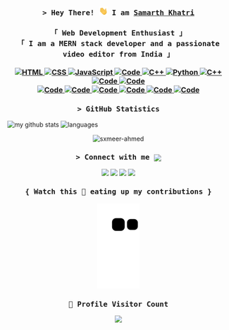 <!-- Intro  -->
<h3 align="center">
        <samp>&gt; Hey There! </a><img src="https://github.com/Samarth-Khatri/Samarth-Khatri/blob/main/Hi.gif" width="20px"> I am
        <b><a target="_blank" href="https://samarthkhatri.me/">Samarth Khatri</a></b>
        </samp>
</h3>

<h3 align="center">
        <!-- Aout  -->
        <samp><b>
                「 Web Development Enthusiast 」
                <br>
                「 I am a MERN stack developer and a passionate video editor from India 」</b>
                <br>
                <br>
        </samp>
        <!-- Programming Languages -->
        <!-- HTML -->
        <a href="https://en.wikipedia.org/wiki/HTML" target="_blank"><img alt="HTML"
                        src="https://img.shields.io/badge/-HTML-E34F26?style=flat-square&logo=HTML5&logoColor=white">
        </a>
        <!-- CSS  -->
        <a href="https://en.wikipedia.org/wiki/CSS" target="_blank"><img alt="CSS"
                        src="https://img.shields.io/badge/-CSS-1572B6?style=flat-square&logo=CSS3&logoColor=white">
        </a>
        <!-- JavaScript -->
        <a href="https://www.javascript.com/" target="_blank"><img alt="JavaScript"
                        src="https://img.shields.io/badge/-JavaScript-F7DF1E?style=flat-square&logo=JavaScript&logoColor=white">
        </a>
        <!-- Java -->
        <a href="https://www.java.com/en/" target="_blank"><img alt="Code"
                        src="https://img.shields.io/badge/Java-ED8B00?style=flat-square&logo=java&logoColor=white">
        </a>
        <!-- C++ -->
        <a href="https://www.geeksforgeeks.org/c-plus-plus/" target="_blank"><img alt="C++"
                        src="https://img.shields.io/badge/-C++-9b3675?style=flat-square&logo=C%2B%2B&logoColor=white">
        </a>
        <!-- Python -->
        <a href="https://www.python.org/" target="_blank"><img alt="Python"
                        src="https://img.shields.io/badge/-Python-3776AB?style=flat-square&logo=Python&logoColor=white">
        </a>
        <!-- Node.js -->
        <a href="https://nodejs.org/en/" target="_blank"><img alt="C++"
                        src="https://img.shields.io/badge/node.js-%2343853D.svg?style=flat-square&logo=node.js&logoColor=white">
        </a>
        <!-- Express.js -->
        <a href="https://expressjs.com/" target="_blank"><img alt="Code"
                        src="https://img.shields.io/badge/Express.js-404D59?style=flat-square">
        </a>
         <!-- Bootstrap -->
        <a href="https://getbootstrap.com/" target="_blank"><img alt="Code"
                        src="https://img.shields.io/badge/Bootstrap-563D7C?style=flat-square&logo=bootstrap&logoColor=white">
        </a>
        <br>
        <!-- JQuery -->
        <a href="https://jquery.com/" target="_blank"><img alt="Code"
                        src="https://img.shields.io/badge/jQuery-0769AD?style=flat-square&logo=jquery&logoColor=white">
        </a>
        <!-- Gcloud -->
        <a href="https://cloud.google.com/" target="_blank"><img alt="Code"
                        src="https://img.shields.io/badge/Google_Cloud-4285F4?style=flate-square&logo=google-cloud&logoColor=white">
        </a>
        <!-- Heroku -->
        <a href="https://www.heroku.com/" target="_blank"><img alt="Code"
                        src="https://img.shields.io/badge/Heroku-430098?style=flat-square&logo=heroku&logoColor=white">
        </a>
        <!-- Git -->
        <a href="https://git-scm.com/" target="_blank"><img alt="Code"
                        src="https://img.shields.io/badge/git-%23F05033.svg?style=flat-square&logo=git&logoColor=white">
        </a>
        <!-- MySQL -->
        <a href="https://www.mysql.com/" target="_blank"><img alt="Code"
                        src="https://img.shields.io/badge/MySQL-00000F?style=flat-square&logo=mysql&logoColor=white">
        </a>
        <!-- MongoDB -->
        <a href="https://www.mongodb.com/" target="_blank"><img alt="Code"
                        src="https://img.shields.io/badge/mongodb-%23F05033.svg?style=flat-square&logo=mongodb&logoColor=white&color=success">
        </a>
        
</h3>

<!-- GitHub Stats --> 
<!-- <br> -->
<h3 align="center">
    <samp>&gt; GitHub Statistics</b>
        </samp>
</h3>
<p align="left">
<img src="https://github-readme-stats.vercel.app/api?username=Samarth-Khatri&show_icons=true&line_height=21&theme=gotham" alt="my github stats" width="480"/>&nbsp;<img src="https://github-readme-stats.vercel.app/api/top-langs/?username=Samarth-Khatri&layout=compact&theme=gotham" alt="languages" height="165">
</p>
<p align="center"><img align="center" src="https://github-readme-streak-stats.herokuapp.com/?user=Samarth-Khatri&layout=compact&theme=gotham" alt="sxmeer-ahmed" /></p>

<!-- <table>
        <tr>
                <td> <img src="https://github-readme-stats.vercel.app/api?username=Samarth-Khatri&show_icons=true&line_height=21&theme=gotham" alt="my github stats" width="480"/>&nbsp;</td>
                <td> <img src="https://github-readme-stats.vercel.app/api/top-langs/?username=Samarth-Khatri&layout=compact&theme=gotham" alt="languages" height="165"> </td>
        </tr>
</table> -->

<h3 align="center">
    <samp>&gt; Connect with me <img align="center" src="https://raw.githubusercontent.com/rajput2107/rajput2107/master/Assets/Handshake.gif" height="23px" /></b>
        </samp>
</h3>

<p align="center">
<a href="https://www.linkedin.com/in/samarthkhatri/"><img src="https://img.shields.io/badge/-Samarth%20Khatri-0077B5?style=flat-square&logo=Linkedin&logoColor=white"/></a>
<a href="mailto:samarth.kahtri0000@gmail.com"><img src="https://img.shields.io/badge/-samarth.kahtri0000@gmail.com-D14836?style=flat-square&logo=Gmail&logoColor=white"/></a>
<a href="https://www.instagram.com/khatri.samarth/"><img src="https://img.shields.io/badge/-khatri.samarth-E4405F?style=flat-square&logo=Instagram&logoColor=white"/></a>
<a href="https://twitter.com/Samarth7861"><img src="https://img.shields.io/badge/-Samarth7861-1DA1F2?style=flat-square&logo=twitter&logoColor=white"/></a>
</p>
  

<!-- Snake -->

<h3 align="center">
  <samp><b>{ Watch this 🐍 eating up my contributions }</b> </samp>
</h3>
<p align="center"><img src="https://github.com/Samarth-Khatri/Samarth-Khatri/blob/output/github-contribution-grid-snake.svg" /></p>



<!-- retro visitor counter -->
<h3 align="center">
  <samp> <b>📍 Profile Visitor Count</b> </samp>
</h3>
<p align="center" >   
  <img src="https://profile-counter.glitch.me/Samarth-Khatri/count.svg" />  
</p>

<!-- Footer -->
<!-- <samp>
    <p align="center">
        ════ ⋆★⋆ ════
        <br>
        "Happy Coding👨‍💻!"
    </p>
</samp> -->
 
